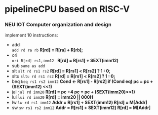 # pipelineCPU based on RISC-V

### NEU IOT Computer organization and design

implement 10 instructions:

* add     
`add rd ra rb`  **R[rd] = R[ra] + R[rb];**
* ori      
`ori R[rd] rs1,imm12 `  **R[rd] = R[rs1] + SEXT(imm12)**
* sub
`same as add`
* slt
`slt rd rs1 rs2` **R[rd] = R[rs1] < R[rs2] ? 1 : 0;**
* sltu
`sltu rd rs1 rs2` **R[rd] = R[rs1] < R[rs2] ? 1 : 0;**
* beq
`beq rs1 rs2 imm12` 
**Cond <- R[rs1] - R[rs2] 
if (Cond eq)   pc = pc + (SEXT(imm12) <<1)** 
* jal
`jal rd imm20` 
**R[rd] = pc +4
pc = pc + (SEXT(imm20)<<1)**
* lui
`lui rd imm20`
**R[rd] = imm20 || 000H**
* lw
`lw rd rs1 imm12`
**Addr = R[rs1] + SEXT(imm12)
R[rd] = M[Addr]**
* sw
`sw rs1 rs2 imm12`
**Addr = R[rs1] + SEXT(imm12)
R[rd] = M[Addr]**

